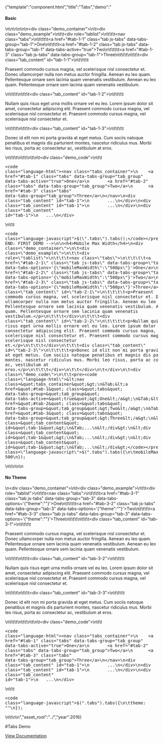 {"template":"component.html","title":"Tabs","demo":"<h4>Basic</h4>\n\n<!-- START: FIRST DEMO -->\n\n<style>\n\t.tabs { overflow: hidden; }\n</style>\n\n<div class=\"demo_container\">\n\t<div class=\"demo_example\">\n\t\t<div role=\"tablist\">\n\t\t\t<nav class=\"tabs\">\n\t\t\t\t<a href=\"#tab-1-1\" class=\"tab js-tabs\" data-tabs-group=\"tab-1\">One</a>\n\t\t\t\t<a href=\"#tab-1-2\" class=\"tab js-tabs\" data-tabs-group=\"tab-1\" data-tabs-active=\"true\">Two</a>\n\t\t\t\t<a href=\"#tab-1-3\" class=\"tab js-tabs\" data-tabs-group=\"tab-1\">Three</a>\n\t\t\t</nav>\n\t\t\t<div class=\"tab_content\" id=\"tab-1-1\">\n\t\t\t\t<p>Praesent commodo cursus magna, vel scelerisque nisl consectetur et. Donec ullamcorper nulla non metus auctor fringilla. Aenean eu leo quam. Pellentesque ornare sem lacinia quam venenatis vestibulum. Aenean eu leo quam. Pellentesque ornare sem lacinia quam venenatis vestibulum.</p>\n\t\t\t</div>\n\t\t\t<div class=\"tab_content\" id=\"tab-1-2\">\n\t\t\t\t<p>Nullam quis risus eget urna mollis ornare vel eu leo. Lorem ipsum dolor sit amet, consectetur adipiscing elit. Praesent commodo cursus magna, vel scelerisque nisl consectetur et. Praesent commodo cursus magna, vel scelerisque nisl consectetur et.</p>\n\t\t\t</div>\n\t\t\t<div class=\"tab_content\" id=\"tab-1-3\">\n\t\t\t\t<p>Donec id elit non mi porta gravida at eget metus. Cum sociis natoque penatibus et magnis dis parturient montes, nascetur ridiculus mus. Morbi leo risus, porta ac consectetur ac, vestibulum at eros.</p>\n\t\t\t</div>\n\t\t</div>\n\t</div>\n\t<div class=\"demo_code\">\n\t\t<pre><code class=\"language-html\">&lt;nav class=&quot;tabs_container&quot;&gt;\n&Tab;&lt;a href=&quot;#tab-1&quot; class=&quot;tabs&quot; data-tabs-group=&quot;tab_group&quot; data-tabs-active=&quot;true&quot;&gt;One&lt;/a&gt;\n&Tab;&lt;a href=&quot;#tab-2&quot; class=&quot;tabs&quot; data-tabs-group=&quot;tab_group&quot;&gt;Two&lt;/a&gt;\n&Tab;&lt;a href=&quot;#tab-3&quot; class=&quot;tabs&quot; data-tabs-group=&quot;tab_group&quot;&gt;Three&lt;/a&gt;\n&lt;/nav&gt;\n&lt;div class=&quot;tab_content&quot; id=&quot;tab-1&quot;&gt;\n&Tab;...\n&lt;/div&gt;\n&lt;div class=&quot;tab_content&quot; id=&quot;tab-1&quot;&gt;\n&Tab;...\n&lt;/div&gt;\n&lt;div class=&quot;tab_content&quot; id=&quot;tab-1&quot;&gt;\n&Tab;...\n&lt;/div&gt;</code></pre>\n\t\t<pre><code class=\"language-javascript\">$(\".tabs\").tabs();</code></pre>\n\t</div>\n</div>\n\n<!-- END: FIRST DEMO -->\n\n<h4>Mobile Max Width</h4>\n<div class=\"demo_container\">\n\t<div class=\"demo_example\">\n\t\t<div role=\"tablist\">\n\t\t\t<nav class=\"tabs\">\n\t\t\t\t<a href=\"#tab-2-1\" class=\"tab js-tabs\" data-tabs-group=\"tab-2\" data-tabs-options='{\"mobileMaxWidth\":\"500px\"}'>One</a>\n\t\t\t\t<a href=\"#tab-2-2\" class=\"tab js-tabs\" data-tabs-group=\"tab-2\" data-tabs-options='{\"mobileMaxWidth\":\"500px\"}'>Two</a>\n\t\t\t\t<a href=\"#tab-2-3\" class=\"tab js-tabs\" data-tabs-group=\"tab-2\" data-tabs-options='{\"mobileMaxWidth\":\"500px\"}'>Three</a>\n\t\t\t</nav>\n\t\t\t<div class=\"tab_content\" id=\"tab-2-1\">\n\t\t\t\t<p>Praesent commodo cursus magna, vel scelerisque nisl consectetur et. Donec ullamcorper nulla non metus auctor fringilla. Aenean eu leo quam. Pellentesque ornare sem lacinia quam venenatis vestibulum. Aenean eu leo quam. Pellentesque ornare sem lacinia quam venenatis vestibulum.</p>\n\t\t\t</div>\n\t\t\t<div class=\"tab_content\" id=\"tab-2-2\">\n\t\t\t\t<p>Nullam quis risus eget urna mollis ornare vel eu leo. Lorem ipsum dolor sit amet, consectetur adipiscing elit. Praesent commodo cursus magna, vel scelerisque nisl consectetur et. Praesent commodo cursus magna, vel scelerisque nisl consectetur et.</p>\n\t\t\t</div>\n\t\t\t<div class=\"tab_content\" id=\"tab-2-3\">\n\t\t\t\t<p>Donec id elit non mi porta gravida at eget metus. Cum sociis natoque penatibus et magnis dis parturient montes, nascetur ridiculus mus. Morbi leo risus, porta ac consectetur ac, vestibulum at eros.</p>\n\t\t\t</div>\n\t\t</div>\n\t</div>\n\t<div class=\"demo_code\">\n\t\t<pre><code class=\"language-html\">&lt;nav class=&quot;tabs_container&quot;&gt;\n&Tab;&lt;a href=&quot;#tab-1&quot; class=&quot;tabs&quot; data-tabs-group=&quot;tab_group&quot; data-tabs-active=&quot;true&quot;&gt;One&lt;/a&gt;\n&Tab;&lt;a href=&quot;#tab-2&quot; class=&quot;tabs&quot; data-tabs-group=&quot;tab_group&quot;&gt;Two&lt;/a&gt;\n&Tab;&lt;a href=&quot;#tab-3&quot; class=&quot;tabs&quot; data-tabs-group=&quot;tab_group&quot;&gt;Three&lt;/a&gt;\n&lt;/nav&gt;\n&lt;div class=&quot;tab_content&quot; id=&quot;tab-1&quot;&gt;\n&Tab;...\n&lt;/div&gt;\n&lt;div class=&quot;tab_content&quot; id=&quot;tab-1&quot;&gt;\n&Tab;...\n&lt;/div&gt;\n&lt;div class=&quot;tab_content&quot; id=&quot;tab-1&quot;&gt;\n&Tab;...\n&lt;/div&gt;</code></pre>\n\t\t<pre><code class=\"language-javascript\">$(\".tabs\").tabs({\n\tmobileMaxWidth: 500\n});</code></pre>\n\t</div>\n</div>\n\n<h4>No Theme</h4>\n<div class=\"demo_container\">\n\t<div class=\"demo_example\">\n\t\t<div role=\"tablist\">\n\t\t\t<nav class=\"tabs\">\n\t\t\t\t<a href=\"#tab-3-1\" class=\"tab js-tabs\" data-tabs-group=\"tab-3\" data-tabs-options='{\"theme\":\"\"}'>One</a>\n\t\t\t\t<a href=\"#tab-3-2\" class=\"tab js-tabs\" data-tabs-group=\"tab-3\" data-tabs-options='{\"theme\":\"\"}'>Two</a>\n\t\t\t\t<a href=\"#tab-3-3\" class=\"tab js-tabs\" data-tabs-group=\"tab-3\" data-tabs-options='{\"theme\":\"\"}'>Three</a>\n\t\t\t</nav>\n\t\t\t<div class=\"tab_content\" id=\"tab-3-1\">\n\t\t\t\t<p>Praesent commodo cursus magna, vel scelerisque nisl consectetur et. Donec ullamcorper nulla non metus auctor fringilla. Aenean eu leo quam. Pellentesque ornare sem lacinia quam venenatis vestibulum. Aenean eu leo quam. Pellentesque ornare sem lacinia quam venenatis vestibulum.</p>\n\t\t\t</div>\n\t\t\t<div class=\"tab_content\" id=\"tab-3-2\">\n\t\t\t\t<p>Nullam quis risus eget urna mollis ornare vel eu leo. Lorem ipsum dolor sit amet, consectetur adipiscing elit. Praesent commodo cursus magna, vel scelerisque nisl consectetur et. Praesent commodo cursus magna, vel scelerisque nisl consectetur et.</p>\n\t\t\t</div>\n\t\t\t<div class=\"tab_content\" id=\"tab-3-3\">\n\t\t\t\t<p>Donec id elit non mi porta gravida at eget metus. Cum sociis natoque penatibus et magnis dis parturient montes, nascetur ridiculus mus. Morbi leo risus, porta ac consectetur ac, vestibulum at eros.</p>\n\t\t\t</div>\n\t\t</div>\n\t</div>\n\t<div class=\"demo_code\">\n\t\t<pre><code class=\"language-html\">&lt;nav class=&quot;tabs_container&quot;&gt;\n&Tab;&lt;a href=&quot;#tab-1&quot; class=&quot;tabs&quot; data-tabs-group=&quot;tab_group&quot; data-tabs-active=&quot;true&quot;&gt;One&lt;/a&gt;\n&Tab;&lt;a href=&quot;#tab-2&quot; class=&quot;tabs&quot; data-tabs-group=&quot;tab_group&quot;&gt;Two&lt;/a&gt;\n&Tab;&lt;a href=&quot;#tab-3&quot; class=&quot;tabs&quot; data-tabs-group=&quot;tab_group&quot;&gt;Three&lt;/a&gt;\n&lt;/nav&gt;\n&lt;div class=&quot;tab_content&quot; id=&quot;tab-1&quot;&gt;\n&Tab;...\n&lt;/div&gt;\n&lt;div class=&quot;tab_content&quot; id=&quot;tab-1&quot;&gt;\n&Tab;...\n&lt;/div&gt;\n&lt;div class=&quot;tab_content&quot; id=&quot;tab-1&quot;&gt;\n&Tab;...\n&lt;/div&gt;</code></pre>\n\t\t<pre><code class=\"language-javascript\">$(\".tabs\").tabs({\n\ttheme: \"\"\n});</code></pre>\n\t</div>\n</div>\n","asset_root":"../","year":2016}

 #Tabs Demo
<p class="back_link"><a href="https://formstone.it/components/tabs">View Documentation</a></p>